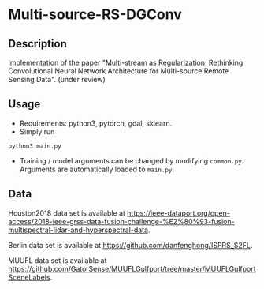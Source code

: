 # Multi-source-RS-DGConv

## Description

Implementation of the paper "Multi-stream as Regularization: Rethinking Convolutional 
Neural Network Architecture for Multi-source Remote Sensing Data". (under review)

## Usage
- Requirements: python3, pytorch, gdal, sklearn. 
- Simply run 
```
python3 main.py
```
- Training / model arguments can be changed by modifying ```common.py```. Arguments are automatically loaded to ```main.py```.

## Data
Houston2018 data set is available at https://ieee-dataport.org/open-access/2018-ieee-grss-data-fusion-challenge-%E2%80%93-fusion-multispectral-lidar-and-hyperspectral-data.

Berlin data set is available at https://github.com/danfenghong/ISPRS_S2FL.

MUUFL data set is available at https://github.com/GatorSense/MUUFLGulfport/tree/master/MUUFLGulfportSceneLabels.
